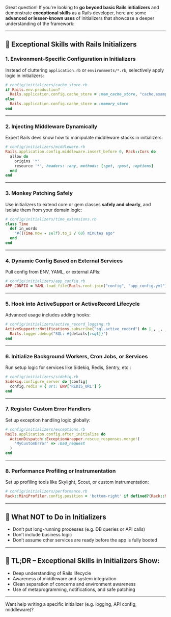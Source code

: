 Great question! If you're looking to **go beyond basic Rails initializers** and demonstrate **exceptional skills** as a Rails developer, here are some **advanced or lesser-known uses** of initializers that showcase a deeper understanding of the framework:

---

## 💎 Exceptional Skills with Rails Initializers

### 1. **Environment-Specific Configuration in Initializers**

Instead of cluttering `application.rb` or `environments/*.rb`, selectively apply logic in initializers:

```ruby
# config/initializers/cache_store.rb
if Rails.env.production?
  Rails.application.config.cache_store = :mem_cache_store, "cache.example.com"
else
  Rails.application.config.cache_store = :memory_store
end
```

---

### 2. **Injecting Middleware Dynamically**

Expert Rails devs know how to manipulate middleware stacks in initializers:

```ruby
# config/initializers/middleware.rb
Rails.application.config.middleware.insert_before 0, Rack::Cors do
  allow do
    origins '*'
    resource '*', headers: :any, methods: [:get, :post, :options]
  end
end
```

---

### 3. **Monkey Patching Safely**

Use initializers to extend core or gem classes **safely and clearly**, and isolate them from your domain logic:

```ruby
# config/initializers/time_extensions.rb
class Time
  def in_words
    "#{(Time.now - self).to_i / 60} minutes ago"
  end
end
```

---

### 4. **Dynamic Config Based on External Services**

Pull config from ENV, YAML, or external APIs:

```ruby
# config/initializers/app_config.rb
APP_CONFIG = YAML.load_file(Rails.root.join("config", "app_config.yml"))[Rails.env]
```

---

### 5. **Hook into ActiveSupport or ActiveRecord Lifecycle**

Advanced usage includes adding hooks:

```ruby
# config/initializers/active_record_logging.rb
ActiveSupport::Notifications.subscribe("sql.active_record") do |_, _, _, _, details|
  Rails.logger.debug("SQL: #{details[:sql]}")
end
```

---

### 6. **Initialize Background Workers, Cron Jobs, or Services**

Run setup logic for services like Sidekiq, Redis, Sentry, etc.:

```ruby
# config/initializers/sidekiq.rb
Sidekiq.configure_server do |config|
  config.redis = { url: ENV['REDIS_URL'] }
end
```

---

### 7. **Register Custom Error Handlers**

Set up exception handling logic globally:

```ruby
# config/initializers/exceptions.rb
Rails.application.config.after_initialize do
  ActionDispatch::ExceptionWrapper.rescue_responses.merge!(
    'MyCustomError' => :bad_request
  )
end
```

---

### 8. **Performance Profiling or Instrumentation**

Set up profiling tools like Skylight, Scout, or custom instrumentation:

```ruby
# config/initializers/performance.rb
Rack::MiniProfiler.config.position = 'bottom-right' if defined?(Rack::MiniProfiler)
```

---

## 🚨 What NOT to Do in Initializers

* Don’t put long-running processes (e.g. DB queries or API calls)
* Don’t include business logic
* Don’t assume other services are ready before the app is fully booted

---

## 🎯 TL;DR – Exceptional Skills in Initializers Show:

* Deep understanding of Rails lifecycle
* Awareness of middleware and system integration
* Clean separation of concerns and environment awareness
* Use of metaprogramming, notifications, and safe patching

---

Want help writing a specific initializer (e.g. logging, API config, middleware)?
